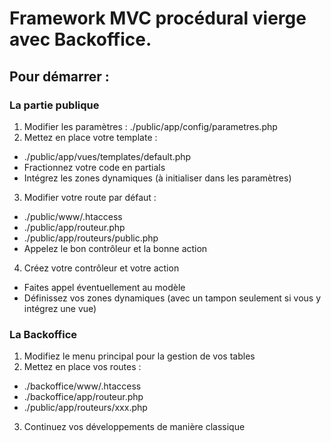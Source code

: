 # Framework MVC procédural vierge avec Backoffice.
## Pour démarrer :
### La partie publique
1.  Modifier les paramètres : ./public/app/config/parametres.php
2.  Mettez en place votre template :
*   ./public/app/vues/templates/default.php
*   Fractionnez votre code en partials
*   Intégrez les zones dynamiques (à initialiser dans les paramètres)
3.  Modifier votre route par défaut :
*   ./public/www/.htaccess
*   ./public/app/routeur.php
*   ./public/app/routeurs/public.php
*   Appelez le bon contrôleur et la bonne action
4.  Créez votre contrôleur et votre action
*   Faites appel éventuellement au modèle
*   Définissez vos zones dynamiques (avec un tampon seulement si vous y intégrez une vue)


### La Backoffice
1.  Modifiez le menu principal pour la gestion de vos tables
2.  Mettez en place vos routes :
*   ./backoffice/www/.htaccess
*   ./backoffice/app/routeur.php
*   ./public/app/routeurs/xxx.php
3.  Continuez vos développements de manière classique
